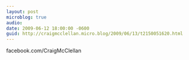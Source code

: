 ```yaml
---
layout: post
microblog: true
audio: 
date: 2009-06-12 18:00:00 -0600
guid: http://craigmcclellan.micro.blog/2009/06/13/t2150051620.html
---
```

facebook.com/CraigMcClellan
